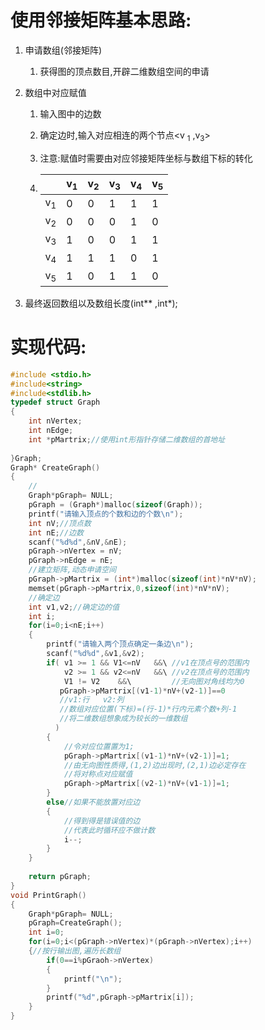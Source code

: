 # 使用邻接矩阵基本思路:

1. 申请数组(邻接矩阵)

   1. 获得图的顶点数目,开辟二维数组空间的申请

2. 数组中对应赋值

   1. 输入图中的边数

   2. 确定边时,输入对应相连的两个节点<v <sub>1</sub> ,v<sub>3</sub>>

   3. 注意:赋值时需要由对应邻接矩阵坐标与数组下标的转化

   4. |               | v<sub>1</sub> | v<sub>2</sub> | v<sub>3</sub> | v<sub>4</sub> | v<sub>5</sub> |
      | ------------- | ------------- | ------------- | ------------- | ------------- | :------------ |
      | v<sub>1</sub> | 0             | 0             | 1             | 1             | 1             |
      | v<sub>2</sub> | 0             | 0             | 0             | 1             | 0             |
      | v<sub>3</sub> | 1             | 0             | 0             | 1             | 1             |
      | v<sub>4</sub> | 1             | 1             | 1             | 0             | 1             |
      | v<sub>5</sub> | 1             | 0             | 1             | 1             | 0             |

3. 最终返回数组以及数组长度(int\** ,int\*);

# 实现代码:

```c
#include <stdio.h>
#include<string>
#include<stdlib.h>
typedef struct Graph
{
	int nVertex;
	int nEdge;
	int *pMartrix;//使用int形指针存储二维数组的首地址
	
}Graph;
Graph* CreateGraph()
{
    //
	Graph*pGraph= NULL;
	pGraph = (Graph*)malloc(sizeof(Graph));
    printf("请输入顶点的个数和边的个数\n");
    int nV;//顶点数
    int nE;//边数
 	scanf("%d%d",&nV,&nE); 
    pGraph->nVertex = nV;
    pGraph->nEdge = nE;
    //建立矩阵,动态申请空间
    pGraph->pMartrix = (int*)malloc(sizeof(int)*nV*nV);
    memset(pGraph->pMartrix,0,sizeof(int)*nV*nV);
    //确定边
    int v1,v2;//确定边的值
    int i;
    for(i=0;i<nE;i++)
    {
        printf("请输入两个顶点确定一条边\n");
        scanf("%d%d",&v1,&v2);
        if(	v1 >= 1 && V1<=nV	&&\	//v1在顶点号的范围内
          	v2 >= 1 && v2<=nV	&&\	//v2在顶点号的范围内
          	V1 != V2	&&\			//无向图对角线均为0
           pGraph->pMartrix[(v1-1)*nV+(v2-1)]==0
           //v1:行	v2:列
           //数组对应位置(下标)=(行-1)*行内元素个数+列-1
           //将二维数组想象成为较长的一维数组
          )
        {
            //令对应位置置为1;
            pGraph->pMartrix[(v1-1)*nV+(v2-1)]=1;
            //由无向图性质得,(1,2)边出现时,(2,1)边必定存在
            //将对称点对应赋值
            pGraph->pMartrix[(v2-1)*nV+(v1-1)]=1;  
        }
        else//如果不能放置对应边
        {
            //得到得是错误值的边
            //代表此时循环应不做计数
            i--;
        }
    }
    
    return pGraph;
}
void PrintGraph()
{
    Graph*pGraph= NULL;
    pGraph=CreateGraph();
    int i=0;
    for(i=0;i<(pGraph->nVertex)*(pGraph->nVertex);i++)
    {//按行输出图,遍历长数组
        if(0==i%pGraoh->nVertex)
        {
            printf("\n");
        }
        printf("%d",pGraph->pMartrix[i]);
    }
}

```

